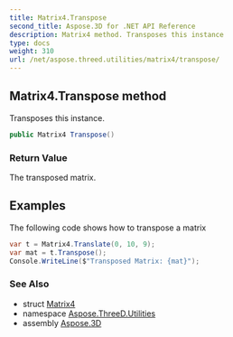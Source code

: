 ```yaml
---
title: Matrix4.Transpose
second_title: Aspose.3D for .NET API Reference
description: Matrix4 method. Transposes this instance
type: docs
weight: 310
url: /net/aspose.threed.utilities/matrix4/transpose/
---
```

## Matrix4.Transpose method

Transposes this instance.

```csharp
public Matrix4 Transpose()
```

### Return Value

The transposed matrix.

## Examples

The following code shows how to transpose a matrix

```csharp
var t = Matrix4.Translate(0, 10, 9);
var mat = t.Transpose();
Console.WriteLine($"Transposed Matrix: {mat}");
```

### See Also

* struct [Matrix4](../)
* namespace [Aspose.ThreeD.Utilities](../../matrix4/)
* assembly [Aspose.3D](../../../)


